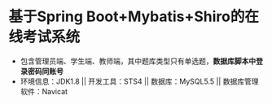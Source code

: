 # 基于Spring Boot+Mybatis+Shiro的在线考试系统
- 包含管理员端、学生端、教师端，其中题库类型只有单选题，**数据库脚本中登录密码同账号**
- 环境信息：JDK1.8 || 开发工具：STS4 || 数据库：MySQL5.5 || 数据库管理软件：Navicat
